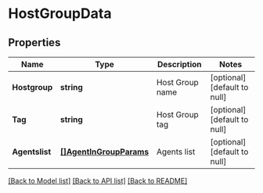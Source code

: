 # HostGroupData

## Properties
Name | Type | Description | Notes
------------ | ------------- | ------------- | -------------
**Hostgroup** | **string** | Host Group name | [optional] [default to null]
**Tag** | **string** | Host Group tag | [optional] [default to null]
**Agentslist** | [**[]AgentInGroupParams**](AgentInGroupParams.md) | Agents list | [optional] [default to null]

[[Back to Model list]](../README.md#documentation-for-models) [[Back to API list]](../README.md#documentation-for-api-endpoints) [[Back to README]](../README.md)

